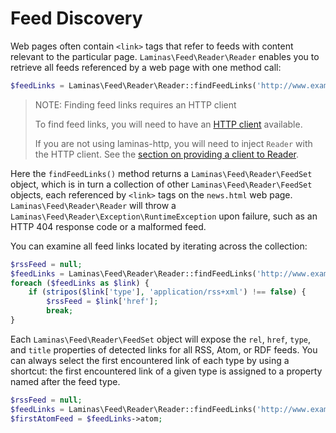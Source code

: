 # Feed Discovery

Web pages often contain `<link>` tags that refer to feeds with content relevant
to the particular page. `Laminas\Feed\Reader\Reader` enables you to retrieve all
feeds referenced by a web page with one method call:

```php
$feedLinks = Laminas\Feed\Reader\Reader::findFeedLinks('http://www.example.com/news.html');
```

> NOTE: Finding feed links requires an HTTP client
>
> To find feed links, you will need to have an [HTTP client](http-clients.md)
> available.
>
> If you are not using laminas-http, you will need to inject `Reader` with the HTTP
> client. See the [section on providing a client to Reader](http-clients.md#providing-a-client-to-reader).

Here the `findFeedLinks()` method returns a `Laminas\Feed\Reader\FeedSet` object,
which is in turn a collection of other `Laminas\Feed\Reader\FeedSet` objects, each
referenced by `<link>` tags on the `news.html` web page.
`Laminas\Feed\Reader\Reader` will throw a
`Laminas\Feed\Reader\Exception\RuntimeException` upon failure, such as an HTTP
404 response code or a malformed feed.

You can examine all feed links located by iterating across the collection:

```php
$rssFeed = null;
$feedLinks = Laminas\Feed\Reader\Reader::findFeedLinks('http://www.example.com/news.html');
foreach ($feedLinks as $link) {
    if (stripos($link['type'], 'application/rss+xml') !== false) {
        $rssFeed = $link['href'];
        break;
}
```

Each `Laminas\Feed\Reader\FeedSet` object will expose the `rel`, `href`, `type`,
and `title` properties of detected links for all RSS, Atom, or RDF feeds. You
can always select the first encountered link of each type by using a shortcut:
the first encountered link of a given type is assigned to a property named after
the feed type.

```php
$rssFeed = null;
$feedLinks = Laminas\Feed\Reader\Reader::findFeedLinks('http://www.example.com/news.html');
$firstAtomFeed = $feedLinks->atom;
```
